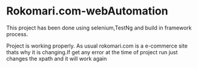 # Rokomari.com-webAutomation

This project has been done using selenium,TestNg and build in framework process.

Project is working properly. As usual rokomari.com is a e-commerce site thats why it is changing.If get any error at the time of project run just changes the xpath and it will work again
